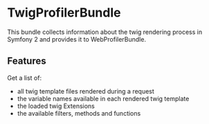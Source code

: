 TwigProfilerBundle
==================

This bundle collects information about the twig rendering process in Symfony 2
and provides it to WebProfilerBundle.

Features
--------

Get a list of:

 * all twig template files rendered during a request
 * the variable names available in each rendered twig template
 * the loaded twig Extensions
 * the available filters, methods and functions